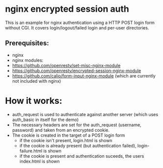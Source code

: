 # nginx encrypted session auth

This is an example for nginx authentication using a HTTP POST login form without CGI.
It covers login/logout/failed login and per-user directories.

## Prerequisites:
* nginx
* nginx modules:
 * https://github.com/openresty/set-misc-nginx-module
 * https://github.com/openresty/encrypted-session-nginx-module
 * https://github.com/calio/form-input-nginx-module
(which are currently not included with nginx)

# How it works:
- auth_request is used to authenticate against another server (which uses auth_basic in itself for the demo)
- The necessary headers are set for the auth_request (username, password) and taken from an encrypted cookie.
- The cookie is created in the target of a POST login form
  - if the cookie isn't present, login.html is shown
  - if the cookie is already present (but authentication failed), login-failure.html is shown
  - if the cookie is present and authentication suceeds, the users index.html is shown
